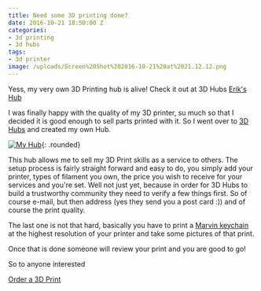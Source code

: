 ```yaml
---
title: Need some 3D printing done?
date: 2016-10-21 18:50:00 Z
categories:
- 3d printing
- 3d hubs
tags:
- 3d printer
image: /uploads/Screen%20Shot%202016-10-21%20at%2021.12.12.png
---
```


Yess, my very own 3D Printing hub is alive!
Check it out at 3D Hubs [Erik's Hub](https://www.3dhubs.com/groningen/hubs/erik)

I was finally happy with the quality of my 3D printer, su much so that I decided it is good enough to sell parts printed with it. So I went over to [3D Hubs](http://www.3dhubs.com) and created my own Hub.

[![My Hub](/uploads/Screen%20Shot%202016-10-21%20at%2021.12.12.png)](https://www.3dhubs.com/groningen/hubs/erik){: .rounded}

This hub allows me to sell my 3D Print skills as a service to others. The setup process is fairly straight forward and easy to do, you simply add your printer, types of filament you own, the price you wish to receive for your services and you're set. Well not just yet, because in order for 3D Hubs to build a trustworthy community they need to verify a few things first. So of course e-mail, but then address (yes they send you a post card :)) and of course the print quality.

The last one is not that hard, basically you have to print a [Marvin keychain](http://www.thingiverse.com/thing:872746) at the highest resolution of your printer and take some pictures of that print.

Once that is done someone will review your print and you are good to go!

So to anyone interested


<a href="https://www.3dhubs.com/groningen/hubs/erik" data-3dhubs-widget="button" data-hub-id="166826" data-type="orderWidget" data-color="light" data-size="normal" data-text="Order a 3D Print" >Order a 3D Print</a> <script>!function(a,b,c,d){var e,g=(a.getElementsByTagName(b)[0],/^http:/.test(a.location)?"http":"https");a.getElementById(d)||(e=a.createElement(b),e.id=d,e.src=g+"://d3d4ig4df637nj.cloudfront.net/w/2.0.js",e.async=!0,a.body.appendChild(e))}(document,"script",1,"h3d-widgets-js");</script>
